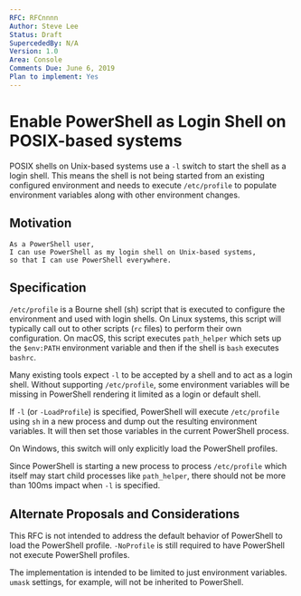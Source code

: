 ```yaml
---
RFC: RFCnnnn
Author: Steve Lee
Status: Draft
SupercededBy: N/A
Version: 1.0
Area: Console
Comments Due: June 6, 2019
Plan to implement: Yes
---
```


# Enable PowerShell as Login Shell on POSIX-based systems

POSIX shells on Unix-based systems use a `-l` switch to start the shell as a login shell.
This means the shell is not being started from an existing configured environment and
needs to execute `/etc/profile` to populate environment variables along with other
environment changes.

## Motivation

    As a PowerShell user,
    I can use PowerShell as my login shell on Unix-based systems,
    so that I can use PowerShell everywhere.

## Specification

`/etc/profile` is a Bourne shell (sh) script that is executed to configure the
environment and used with login shells.
On Linux systems, this script will typically call out to other scripts (`rc` files)
to perform their own configuration.
On macOS, this script executes `path_helper` which sets up the `$env:PATH`
environment variable and then if the shell is `bash` executes `bashrc`.

Many existing tools expect `-l` to be accepted by a shell and to act as a login
shell.
Without supporting `/etc/profile`, some environment variables will be missing
in PowerShell rendering it limited as a login or default shell.

If `-l` (or `-LoadProfile`) is specified, PowerShell will execute `/etc/profile`
using `sh` in a new process and dump out the resulting environment variables.
It will then set those variables in the current PowerShell process.

On Windows, this switch will only explicitly load the PowerShell profiles.

Since PowerShell is starting a new process to process `/etc/profile` which itself
may start child processes like `path_helper`, there should not be more than 100ms
impact when `-l` is specified.

## Alternate Proposals and Considerations

This RFC is not intended to address the default behavior of PowerShell to load
the PowerShell profile.
`-NoProfile` is still required to have PowerShell not execute PowerShell profiles.

The implementation is intended to be limited to just environment variables.
`umask` settings, for example, will not be inherited to PowerShell.
